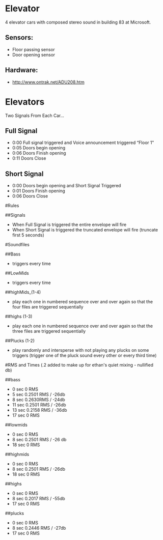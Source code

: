 
# Elevator

4 elevator cars with composed stereo sound in building 83 at Microsoft.

## Sensors:

* Floor passing sensor
* Door opening sensor

## Hardware:

* http://www.ontrak.net/ADU208.htm

# Elevators

Two Signals From Each Car...

## Full Signal
* 0:00 Full signal triggered and Voice announcement triggered “Floor 1"
* 0:05 Doors begin opening
* 0:06 Doors Finish opening
* 0:11 Doors Close 

## Short Signal

* 0:00 Doors begin opening and Short Signal Triggered
* 0:01 Doors Finish opening
* 0:06 Doors Close 

#Rules

##Signals
* When Full Signal is triggered the entire envelope will fire
* When Short Signal is triggered the truncated envelope will fire (truncate first 5 seconds)

#Soundfiles

##Bass 
* triggers every time

##LowMids  
* triggers every time

##highMids_(1-4) 
* play each one in numbered sequence over and over again so that the four files are triggered sequentially

##highs (1-3) 
* play each one in numbered sequence over and over again so that the three files are triggered sequentially

##Plucks (1-2)
* play randomly and intersperse with not playing any plucks on some triggers (trigger one of the pluck sound every other or every third time)

#RMS and Times (.2 added to make up for ethan's quiet mixing - nullified db)

##bass
* 0 sec 0 RMS
* 5 sec 0.2501 RMS / -26db
* 8 sec 0.2630RMS / -24db
* 11 sec 0.2501 RMS / -26db
* 13 sec 0.2158 RMS / -36db
* 17 sec 0 RMS

##lowmids
* 0 sec 0 RMS
* 8 sec  0.2501 RMS / -26 db
* 18 sec 0 RMS

##highmids
* 0 sec 0 RMS
* 8 sec  0.2501 RMS / -26db
* 18 sec 0 RMS

##highs
* 0 sec 0 RMS
* 8 sec  0.2017 RMS / -55db
* 17 sec 0 RMS

##plucks
* 0 sec 0 RMS
* 8 sec  0.2446 RMS / -27db
* 17 sec 0 RMS
